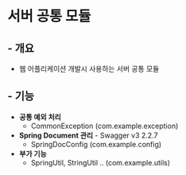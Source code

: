 # 서버 공통 모듈

## - 개요
- 웹 어플리케이션 개발시 사용하는 서버 공통 모듈

## - 기능
- **공통 예외 처리**
  - CommonException (com.example.exception)
- **Spring Document 관리** - Swagger v3 2.2.7
  - SpringDocConfig (com.example.config)
- **부가 기능**
  - SpringUtil, StringUtil .. (com.example.utils)